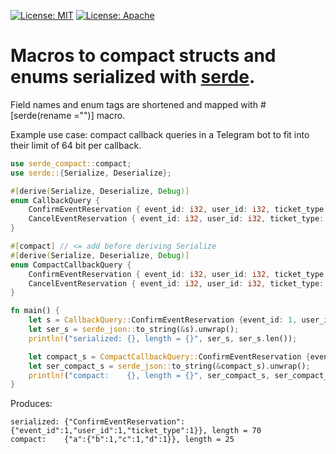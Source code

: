 [![License: MIT](https://img.shields.io/badge/license-MIT-blue.svg)](https://github.com/smartlike-org/smartlike/LICENSE)
[![License: Apache](https://img.shields.io/badge/license-APACHE-blue.svg)](https://github.com/smartlike-org/smartlike/LICENSE)

# Macros to compact structs and enums serialized with [serde](https://crates.io/crates/serde).

Field names and enum tags are shortened and mapped with #[serde(rename ="")] macro.

Example use case: compact callback queries in a Telegram bot to fit into their limit of 64 bit per callback.

```rust
use serde_compact::compact;
use serde::{Serialize, Deserialize};

#[derive(Serialize, Deserialize, Debug)]
enum CallbackQuery {
    ConfirmEventReservation { event_id: i32, user_id: i32, ticket_type: i32 },
    CancelEventReservation { event_id: i32, user_id: i32, ticket_type: i32 },
}

#[compact] // <= add before deriving Serialize
#[derive(Serialize, Deserialize, Debug)]
enum CompactCallbackQuery {
    ConfirmEventReservation { event_id: i32, user_id: i32, ticket_type: i32 },
    CancelEventReservation { event_id: i32, user_id: i32, ticket_type: i32 },
}

fn main() {
    let s = CallbackQuery::ConfirmEventReservation {event_id: 1, user_id: 1, ticket_type: 1};
    let ser_s = serde_json::to_string(&s).unwrap();
    println!("serialized: {}, length = {}", ser_s, ser_s.len());

    let compact_s = CompactCallbackQuery::ConfirmEventReservation {event_id: 1, user_id: 1, ticket_type: 1};
    let ser_compact_s = serde_json::to_string(&compact_s).unwrap();
    println!("compact:    {}, length = {}", ser_compact_s, ser_compact_s.len());
}
```

Produces:

```
serialized: {"ConfirmEventReservation":{"event_id":1,"user_id":1,"ticket_type":1}}, length = 70
compact:    {"a":{"b":1,"c":1,"d":1}}, length = 25
```
